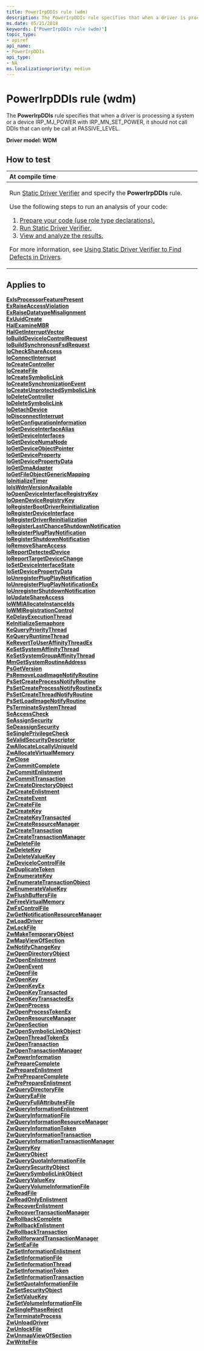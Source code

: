 ```yaml
---
title: PowerIrpDDIs rule (wdm)
description: The PowerIrpDDIs rule specifies that when a driver is processing a system or a device IRP\_MJ\_POWER with IRP\_MN\_SET\_POWER, it should not call DDIs that can only be call at PASSIVE\_LEVEL.
ms.date: 05/21/2018
keywords: ["PowerIrpDDIs rule (wdm)"]
topic_type:
- apiref
api_name:
- PowerIrpDDIs
api_type:
- NA
ms.localizationpriority: medium
---
```


# PowerIrpDDIs rule (wdm)


The **PowerIrpDDIs** rule specifies that when a driver is processing a system or a device IRP\_MJ\_POWER with IRP\_MN\_SET\_POWER, it should not call DDIs that can only be call at PASSIVE\_LEVEL.

**Driver model: WDM**

How to test
-----------

<table>
<colgroup>
<col width="100%" />
</colgroup>
<thead>
<tr class="header">
<th align="left">At compile time</th>
</tr>
</thead>
<tbody>
<tr class="odd">
<td align="left"><p>Run <a href="/windows-hardware/drivers/devtest/static-driver-verifier" data-raw-source="[Static Driver Verifier](./static-driver-verifier.md)">Static Driver Verifier</a> and specify the <strong>PowerIrpDDIs</strong> rule.</p>
Use the following steps to run an analysis of your code:
<ol>
<li><a href="/windows-hardware/drivers/devtest/using-static-driver-verifier-to-find-defects-in-drivers#preparing-your-source-code" data-raw-source="[Prepare your code (use role type declarations).](./using-static-driver-verifier-to-find-defects-in-drivers.md#preparing-your-source-code)">Prepare your code (use role type declarations).</a></li>
<li><a href="/windows-hardware/drivers/devtest/using-static-driver-verifier-to-find-defects-in-drivers#running-static-driver-verifier" data-raw-source="[Run Static Driver Verifier.](./using-static-driver-verifier-to-find-defects-in-drivers.md#running-static-driver-verifier)">Run Static Driver Verifier.</a></li>
<li><a href="/windows-hardware/drivers/devtest/using-static-driver-verifier-to-find-defects-in-drivers#viewing-and-analyzing-the-results" data-raw-source="[View and analyze the results.](./using-static-driver-verifier-to-find-defects-in-drivers.md#viewing-and-analyzing-the-results)">View and analyze the results.</a></li>
</ol>
<p>For more information, see <a href="/windows-hardware/drivers/devtest/using-static-driver-verifier-to-find-defects-in-drivers" data-raw-source="[Using Static Driver Verifier to Find Defects in Drivers](./using-static-driver-verifier-to-find-defects-in-drivers.md)">Using Static Driver Verifier to Find Defects in Drivers</a>.</p></td>
</tr>
</tbody>
</table>

Applies to
----------

[**ExIsProcessorFeaturePresent**](/windows-hardware/drivers/ddi/wdm/nf-wdm-exisprocessorfeaturepresent)  
[**ExRaiseAccessViolation**](/windows-hardware/drivers/ddi/ntddk/nf-ntddk-exraiseaccessviolation)  
[**ExRaiseDatatypeMisalignment**](/windows-hardware/drivers/ddi/ntddk/nf-ntddk-exraisedatatypemisalignment)  
[**ExUuidCreate**](/windows-hardware/drivers/ddi/ntddk/nf-ntddk-exuuidcreate)  
[**HalExamineMBR**](/windows-hardware/drivers/ddi/ntddk/nf-ntddk-halexaminembr)  
[**HalGetInterruptVector**](/previous-versions/windows/hardware/drivers/ff546644(v=vs.85))  
[**IoBuildDeviceIoControlRequest**](/windows-hardware/drivers/ddi/wdm/nf-wdm-iobuilddeviceiocontrolrequest)  
[**IoBuildSynchronousFsdRequest**](/windows-hardware/drivers/ddi/wdm/nf-wdm-iobuildsynchronousfsdrequest)  
[**IoCheckShareAccess**](/windows-hardware/drivers/ddi/wdm/nf-wdm-iocheckshareaccess)  
[**IoConnectInterrupt**](/windows-hardware/drivers/ddi/wdm/nf-wdm-ioconnectinterrupt)  
[**IoCreateController**](/windows-hardware/drivers/ddi/ntddk/nf-ntddk-iocreatecontroller)  
[**IoCreateFile**](/windows-hardware/drivers/ddi/wdm/nf-wdm-iocreatefile)  
[**IoCreateSymbolicLink**](/windows-hardware/drivers/ddi/wdm/nf-wdm-iocreatesymboliclink)  
[**IoCreateSynchronizationEvent**](/windows-hardware/drivers/ddi/wdm/nf-wdm-iocreatesynchronizationevent)  
[**IoCreateUnprotectedSymbolicLink**](/windows-hardware/drivers/ddi/wdm/nf-wdm-iocreateunprotectedsymboliclink)  
[**IoDeleteController**](/windows-hardware/drivers/ddi/ntddk/nf-ntddk-iodeletecontroller)  
[**IoDeleteSymbolicLink**](/windows-hardware/drivers/ddi/wdm/nf-wdm-iodeletesymboliclink)  
[**IoDetachDevice**](/windows-hardware/drivers/ddi/wdm/nf-wdm-iodetachdevice)  
[**IoDisconnectInterrupt**](/windows-hardware/drivers/ddi/wdm/nf-wdm-iodisconnectinterrupt)  
[**IoGetConfigurationInformation**](/windows-hardware/drivers/ddi/ntddk/nf-ntddk-iogetconfigurationinformation)  
[**IoGetDeviceInterfaceAlias**](/windows-hardware/drivers/ddi/wdm/nf-wdm-iogetdeviceinterfacealias)  
[**IoGetDeviceInterfaces**](/windows-hardware/drivers/ddi/wdm/nf-wdm-iogetdeviceinterfaces)  
[**IoGetDeviceNumaNode**](/windows-hardware/drivers/ddi/wdm/nf-wdm-iogetdevicenumanode)  
[**IoGetDeviceObjectPointer**](/windows-hardware/drivers/ddi/wdm/nf-wdm-iogetdeviceobjectpointer)  
[**IoGetDeviceProperty**](/windows-hardware/drivers/ddi/wdm/nf-wdm-iogetdeviceproperty)  
[**IoGetDevicePropertyData**](/windows-hardware/drivers/ddi/wdm/nf-wdm-iogetdevicepropertydata)  
[**IoGetDmaAdapter**](/windows-hardware/drivers/ddi/wdm/nf-wdm-iogetdmaadapter)  
[**IoGetFileObjectGenericMapping**](/windows-hardware/drivers/ddi/ntddk/nf-ntddk-iogetfileobjectgenericmapping)  
[**IoInitializeTimer**](/windows-hardware/drivers/ddi/wdm/nf-wdm-ioinitializetimer)  
[**IoIsWdmVersionAvailable**](/windows-hardware/drivers/ddi/wdm/nf-wdm-ioiswdmversionavailable)  
[**IoOpenDeviceInterfaceRegistryKey**](/windows-hardware/drivers/ddi/wdm/nf-wdm-ioopendeviceinterfaceregistrykey)  
[**IoOpenDeviceRegistryKey**](/windows-hardware/drivers/ddi/wdm/nf-wdm-ioopendeviceregistrykey)  
[**IoRegisterBootDriverReinitialization**](/windows-hardware/drivers/ddi/ntddk/nf-ntddk-ioregisterbootdriverreinitialization)  
[**IoRegisterDeviceInterface**](/windows-hardware/drivers/ddi/wdm/nf-wdm-ioregisterdeviceinterface)  
[**IoRegisterDriverReinitialization**](/windows-hardware/drivers/ddi/ntddk/nf-ntddk-ioregisterdriverreinitialization)  
[**IoRegisterLastChanceShutdownNotification**](/windows-hardware/drivers/ddi/wdm/nf-wdm-ioregisterlastchanceshutdownnotification)  
[**IoRegisterPlugPlayNotification**](/windows-hardware/drivers/ddi/wdm/nf-wdm-ioregisterplugplaynotification)  
[**IoRegisterShutdownNotification**](/windows-hardware/drivers/ddi/wdm/nf-wdm-ioregistershutdownnotification)  
[**IoRemoveShareAccess**](/windows-hardware/drivers/ddi/wdm/nf-wdm-ioremoveshareaccess)  
[**IoReportDetectedDevice**](/windows-hardware/drivers/ddi/ntddk/nf-ntddk-ioreportdetecteddevice)  
[**IoReportTargetDeviceChange**](/windows-hardware/drivers/ddi/wdm/nf-wdm-ioreporttargetdevicechange)  
[**IoSetDeviceInterfaceState**](/windows-hardware/drivers/ddi/wdm/nf-wdm-iosetdeviceinterfacestate)  
[**IoSetDevicePropertyData**](/windows-hardware/drivers/ddi/wdm/nf-wdm-iosetdevicepropertydata)  
[**IoUnregisterPlugPlayNotification**](/windows-hardware/drivers/ddi/wdm/nf-wdm-iounregisterplugplaynotification)  
[**IoUnregisterPlugPlayNotificationEx**](/windows-hardware/drivers/ddi/wdm/nf-wdm-iounregisterplugplaynotificationex)  
[**IoUnregisterShutdownNotification**](/windows-hardware/drivers/ddi/wdm/nf-wdm-iounregistershutdownnotification)  
[**IoUpdateShareAccess**](/windows-hardware/drivers/ddi/wdm/nf-wdm-ioupdateshareaccess)  
[**IoWMIAllocateInstanceIds**](/windows-hardware/drivers/ddi/wdm/nf-wdm-iowmiallocateinstanceids)  
[**IoWMIRegistrationControl**](/windows-hardware/drivers/ddi/wdm/nf-wdm-iowmiregistrationcontrol)  
[**KeDelayExecutionThread**](/windows-hardware/drivers/ddi/wdm/nf-wdm-kedelayexecutionthread)  
[**KeInitializeSemaphore**](/windows-hardware/drivers/ddi/wdm/nf-wdm-keinitializesemaphore)  
[**KeQueryPriorityThread**](/windows-hardware/drivers/ddi/wdm/nf-wdm-kequeryprioritythread)  
[**KeQueryRuntimeThread**](/windows-hardware/drivers/ddi/wdm/nf-wdm-kequeryruntimethread)  
[**KeRevertToUserAffinityThreadEx**](/windows-hardware/drivers/ddi/wdm/nf-wdm-kereverttouseraffinitythreadex)  
[**KeSetSystemAffinityThread**](/windows-hardware/drivers/ddi/wdm/nf-wdm-kesetsystemaffinitythread)  
[**KeSetSystemGroupAffinityThread**](/windows-hardware/drivers/ddi/wdm/nf-wdm-kesetsystemgroupaffinitythread)  
[**MmGetSystemRoutineAddress**](/windows-hardware/drivers/ddi/wdm/nf-wdm-mmgetsystemroutineaddress)  
[**PsGetVersion**](/windows-hardware/drivers/ddi/wdm/nf-wdm-psgetversion)  
[**PsRemoveLoadImageNotifyRoutine**](/windows-hardware/drivers/ddi/ntddk/nf-ntddk-psremoveloadimagenotifyroutine)  
[**PsSetCreateProcessNotifyRoutine**](/windows-hardware/drivers/ddi/ntddk/nf-ntddk-pssetcreateprocessnotifyroutine)  
[**PsSetCreateProcessNotifyRoutineEx**](/windows-hardware/drivers/ddi/ntddk/nf-ntddk-pssetcreateprocessnotifyroutineex)  
[**PsSetCreateThreadNotifyRoutine**](/windows-hardware/drivers/ddi/ntddk/nf-ntddk-pssetcreatethreadnotifyroutine)  
[**PsSetLoadImageNotifyRoutine**](/windows-hardware/drivers/ddi/ntddk/nf-ntddk-pssetloadimagenotifyroutine)  
[**PsTerminateSystemThread**](/windows-hardware/drivers/ddi/wdm/nf-wdm-psterminatesystemthread)  
[**SeAccessCheck**](/windows-hardware/drivers/ddi/wdm/nf-wdm-seaccesscheck)  
[**SeAssignSecurity**](/windows-hardware/drivers/ddi/wdm/nf-wdm-seassignsecurity)  
[**SeDeassignSecurity**](/windows-hardware/drivers/ddi/wdm/nf-wdm-sedeassignsecurity)  
[**SeSinglePrivilegeCheck**](/windows-hardware/drivers/ddi/ntddk/nf-ntddk-sesingleprivilegecheck)  
[**SeValidSecurityDescriptor**](/windows-hardware/drivers/ddi/wdm/nf-wdm-sevalidsecuritydescriptor)  
[**ZwAllocateLocallyUniqueId**](/windows-hardware/drivers/ddi/ntddk/nf-ntddk-zwallocatelocallyuniqueid)  
[**ZwAllocateVirtualMemory**](/previous-versions/ff566416(v=vs.85))  
[**ZwClose**](/windows-hardware/drivers/ddi/ntifs/nf-ntifs-ntclose)  
[**ZwCommitComplete**](/windows-hardware/drivers/ddi/wdm/nf-wdm-ntcommitcomplete)  
[**ZwCommitEnlistment**](/windows-hardware/drivers/ddi/wdm/nf-wdm-ntcommitenlistment)  
[**ZwCommitTransaction**](/windows-hardware/drivers/ddi/wdm/nf-wdm-ntcommittransaction)  
[**ZwCreateDirectoryObject**](/windows-hardware/drivers/ddi/wdm/nf-wdm-zwcreatedirectoryobject)  
[**ZwCreateEnlistment**](/windows-hardware/drivers/ddi/wdm/nf-wdm-ntcreateenlistment)  
[**ZwCreateEvent**](/windows-hardware/drivers/ddi/ntifs/nf-ntifs-zwcreateevent)  
[**ZwCreateFile**](/windows-hardware/drivers/ddi/ntifs/nf-ntifs-ntcreatefile)  
[**ZwCreateKey**](/windows-hardware/drivers/ddi/wdm/nf-wdm-zwcreatekey)  
[**ZwCreateKeyTransacted**](/windows-hardware/drivers/ddi/wdm/nf-wdm-zwcreatekeytransacted)  
[**ZwCreateResourceManager**](/windows-hardware/drivers/ddi/wdm/nf-wdm-ntcreateresourcemanager)  
[**ZwCreateTransaction**](/windows-hardware/drivers/ddi/wdm/nf-wdm-ntcreatetransaction)  
[**ZwCreateTransactionManager**](/windows-hardware/drivers/ddi/wdm/nf-wdm-ntcreatetransactionmanager)  
[**ZwDeleteFile**](/windows-hardware/drivers/ddi/ntifs/nf-ntifs-zwdeletefile)  
[**ZwDeleteKey**](/windows-hardware/drivers/ddi/wdm/nf-wdm-zwdeletekey)  
[**ZwDeleteValueKey**](/windows-hardware/drivers/ddi/wdm/nf-wdm-zwdeletevaluekey)  
[**ZwDeviceIoControlFile**](/windows-hardware/drivers/ddi/ntifs/nf-ntifs-zwdeviceiocontrolfile)  
[**ZwDuplicateToken**](/previous-versions/ff566446(v=vs.85))  
[**ZwEnumerateKey**](/windows-hardware/drivers/ddi/wdm/nf-wdm-zwenumeratekey)  
[**ZwEnumerateTransactionObject**](/windows-hardware/drivers/ddi/wdm/nf-wdm-ntenumeratetransactionobject)  
[**ZwEnumerateValueKey**](/windows-hardware/drivers/ddi/wdm/nf-wdm-zwenumeratevaluekey)  
[**ZwFlushBuffersFile**](/windows-hardware/drivers/ddi/ntifs/nf-ntifs-zwflushbuffersfile)  
[**ZwFreeVirtualMemory**](/previous-versions/ff566460(v=vs.85))  
[**ZwFsControlFile**](/previous-versions/ff566462(v=vs.85))  
[**ZwGetNotificationResourceManager**](/windows-hardware/drivers/ddi/wdm/nf-wdm-ntgetnotificationresourcemanager)  
[**ZwLoadDriver**](/windows-hardware/drivers/ddi/wdm/nf-wdm-zwloaddriver)  
[**ZwLockFile**](/previous-versions/ff566474(v=vs.85))  
[**ZwMakeTemporaryObject**](/windows-hardware/drivers/ddi/wdm/nf-wdm-zwmaketemporaryobject)  
[**ZwMapViewOfSection**](/windows-hardware/drivers/ddi/wdm/nf-wdm-zwmapviewofsection)  
[**ZwNotifyChangeKey**](/windows-hardware/drivers/ddi/ntifs/nf-ntifs-zwnotifychangekey)  
[**ZwOpenDirectoryObject**](/windows-hardware/drivers/ddi/ntifs/nf-ntifs-zwopendirectoryobject)  
[**ZwOpenEnlistment**](/windows-hardware/drivers/ddi/wdm/nf-wdm-ntopenenlistment)  
[**ZwOpenEvent**](/windows-hardware/drivers/ddi/wdm/nf-wdm-zwopenevent)  
[**ZwOpenFile**](/windows-hardware/drivers/ddi/ntifs/nf-ntifs-ntopenfile)  
[**ZwOpenKey**](/windows-hardware/drivers/ddi/wdm/nf-wdm-zwopenkey)  
[**ZwOpenKeyEx**](/windows-hardware/drivers/ddi/wdm/nf-wdm-zwopenkeyex)  
[**ZwOpenKeyTransacted**](/windows-hardware/drivers/ddi/wdm/nf-wdm-zwopenkeytransacted)  
[**ZwOpenKeyTransactedEx**](/windows-hardware/drivers/ddi/wdm/nf-wdm-zwopenkeytransactedex)  
[**ZwOpenProcess**](/windows-hardware/drivers/ddi/ntddk/nf-ntddk-ntopenprocess)  
[**ZwOpenProcessTokenEx**](/previous-versions/ff567024(v=vs.85))  
[**ZwOpenResourceManager**](/windows-hardware/drivers/ddi/wdm/nf-wdm-ntopenresourcemanager)  
[**ZwOpenSection**](/windows-hardware/drivers/ddi/wdm/nf-wdm-zwopensection)  
[**ZwOpenSymbolicLinkObject**](/windows-hardware/drivers/ddi/wdm/nf-wdm-zwopensymboliclinkobject)  
[**ZwOpenThreadTokenEx**](/previous-versions/ff567032(v=vs.85))  
[**ZwOpenTransaction**](/windows-hardware/drivers/ddi/wdm/nf-wdm-ntopentransaction)  
[**ZwOpenTransactionManager**](/windows-hardware/drivers/ddi/wdm/nf-wdm-ntopentransactionmanager)  
[**ZwPowerInformation**](/windows-hardware/drivers/ddi/wdm/nf-wdm-ntpowerinformation)  
[**ZwPrepareComplete**](/windows-hardware/drivers/ddi/wdm/nf-wdm-ntpreparecomplete)  
[**ZwPrepareEnlistment**](/windows-hardware/drivers/ddi/wdm/nf-wdm-ntprepareenlistment)  
[**ZwPrePrepareComplete**](/windows-hardware/drivers/ddi/wdm/nf-wdm-ntprepreparecomplete)  
[**ZwPrePrepareEnlistment**](/windows-hardware/drivers/ddi/wdm/nf-wdm-ntpreprepareenlistment)  
[**ZwQueryDirectoryFile**](/previous-versions/ff567047(v=vs.85))  
[**ZwQueryEaFile**](/windows-hardware/drivers/ddi/ntifs/nf-ntifs-zwqueryeafile)  
[**ZwQueryFullAttributesFile**](/windows-hardware/drivers/ddi/wdm/nf-wdm-zwqueryfullattributesfile)  
[**ZwQueryInformationEnlistment**](/windows-hardware/drivers/ddi/wdm/nf-wdm-ntqueryinformationenlistment)  
[**ZwQueryInformationFile**](/windows-hardware/drivers/ddi/ntifs/nf-ntifs-ntqueryinformationfile)  
[**ZwQueryInformationResourceManager**](/windows-hardware/drivers/ddi/wdm/nf-wdm-ntqueryinformationresourcemanager)  
[**ZwQueryInformationToken**](/previous-versions/ff567055(v=vs.85))  
[**ZwQueryInformationTransaction**](/windows-hardware/drivers/ddi/wdm/nf-wdm-ntqueryinformationtransaction)  
[**ZwQueryInformationTransactionManager**](/windows-hardware/drivers/ddi/wdm/nf-wdm-ntqueryinformationtransactionmanager)  
[**ZwQueryKey**](/windows-hardware/drivers/ddi/wdm/nf-wdm-zwquerykey)  
[**ZwQueryObject**](/previous-versions/ff567062(v=vs.85))  
[**ZwQueryQuotaInformationFile**](/previous-versions/ff567064(v=vs.85))  
[**ZwQuerySecurityObject**](/previous-versions/ff567066(v=vs.85))  
[**ZwQuerySymbolicLinkObject**](/windows-hardware/drivers/ddi/wdm/nf-wdm-zwquerysymboliclinkobject)  
[**ZwQueryValueKey**](/windows-hardware/drivers/ddi/wdm/nf-wdm-zwqueryvaluekey)  
[**ZwQueryVolumeInformationFile**](/windows-hardware/drivers/ddi/ntifs/nf-ntifs-zwqueryvolumeinformationfile)  
[**ZwReadFile**](/windows-hardware/drivers/ddi/ntifs/nf-ntifs-ntreadfile)  
[**ZwReadOnlyEnlistment**](/windows-hardware/drivers/ddi/wdm/nf-wdm-ntreadonlyenlistment)  
[**ZwRecoverEnlistment**](/windows-hardware/drivers/ddi/wdm/nf-wdm-ntrecoverenlistment)  
[**ZwRecoverTransactionManager**](/windows-hardware/drivers/ddi/wdm/nf-wdm-ntrecovertransactionmanager)  
[**ZwRollbackComplete**](/windows-hardware/drivers/ddi/wdm/nf-wdm-ntrollbackcomplete)  
[**ZwRollbackEnlistment**](/windows-hardware/drivers/ddi/wdm/nf-wdm-ntrollbackenlistment)  
[**ZwRollbackTransaction**](/windows-hardware/drivers/ddi/wdm/nf-wdm-ntrollbacktransaction)  
[**ZwRollforwardTransactionManager**](/windows-hardware/drivers/ddi/wdm/nf-wdm-ntrollforwardtransactionmanager)  
[**ZwSetEaFile**](/windows-hardware/drivers/ddi/ntifs/nf-ntifs-zwseteafile)  
[**ZwSetInformationEnlistment**](/windows-hardware/drivers/ddi/wdm/nf-wdm-ntsetinformationenlistment)  
[**ZwSetInformationFile**](/windows-hardware/drivers/ddi/ntifs/nf-ntifs-ntsetinformationfile)  
[**ZwSetInformationThread**](/windows-hardware/drivers/ddi/ntddk/nf-ntddk-zwsetinformationthread)  
[**ZwSetInformationToken**](/previous-versions/ff567102(v=vs.85))  
[**ZwSetInformationTransaction**](/windows-hardware/drivers/ddi/wdm/nf-wdm-ntsetinformationtransaction)  
[**ZwSetQuotaInformationFile**](/previous-versions/ff567105(v=vs.85))  
[**ZwSetSecurityObject**](/previous-versions/ff567106(v=vs.85))  
[**ZwSetValueKey**](/windows-hardware/drivers/ddi/wdm/nf-wdm-zwsetvaluekey)  
[**ZwSetVolumeInformationFile**](/windows-hardware/drivers/ddi/ntifs/nf-ntifs-zwsetvolumeinformationfile)  
[**ZwSinglePhaseReject**](/windows-hardware/drivers/ddi/wdm/nf-wdm-ntsinglephasereject)  
[**ZwTerminateProcess**](/windows-hardware/drivers/ddi/ntddk/nf-ntddk-zwterminateprocess)  
[**ZwUnloadDriver**](/windows-hardware/drivers/ddi/wdm/nf-wdm-zwunloaddriver)  
[**ZwUnlockFile**](/previous-versions/ff567118(v=vs.85))  
[**ZwUnmapViewOfSection**](/windows-hardware/drivers/ddi/wdm/nf-wdm-zwunmapviewofsection)  
[**ZwWriteFile**](/windows-hardware/drivers/ddi/ntifs/nf-ntifs-ntwritefile)  
